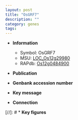 ```yaml
---
layout: post
title: "OsGRF7"
description: ""
category: genes
tags: 
---
```


* **Information**  
    + Symbol: OsGRF7  
    + MSU: [LOC_Os12g29980](http://rice.uga.edu/cgi-bin/ORF_infopage.cgi?orf=LOC_Os12g29980)  
    + RAPdb: [Os12g0484900](http://rapdb.dna.affrc.go.jp/viewer/gbrowse_details/irgsp1?name=Os12g0484900)  

* **Publication**  

* **Genbank accession number**  

* **Key message**  

* **Connection**  

[//]: # * **Key figures**  


